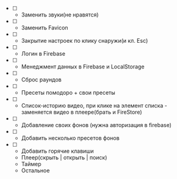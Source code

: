 - [ ] - Заменить звуки(не нравятся)
- [ ] - Заменить Favicon
- [ ] - Закрытие настроек по клику снаружи(и кл. Esc)
- [ ] - Логин в Firebase
- [ ] - Менеджмент данных в Firebase и LocalStorage
- [ ] - Сброс раундов
- [ ] - Пресеты помодоро + свои пресеты
- [ ] - Список-историю видео, при клике на элемент списка - заменяется видео в плеере(брать и FireStore)
- [ ] - Добавление своих фонов (нужна авторизация в firebase)
- [ ] - Добавить несколько пресетов фонов
- [ ] - Добавить горячие клавиши
  - Плеер(скрыть | открыть | поиск)
  - Таймер
  - Остальное
